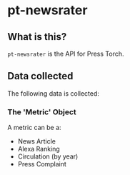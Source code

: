 # pt-newsrater

## What is this?
`pt-newsrater` is the API for Press Torch.

## Data collected
The following data is collected:

### The 'Metric' Object
A metric can be a:
* News Article
* Alexa Ranking
* Circulation (by year)
* Press Complaint
